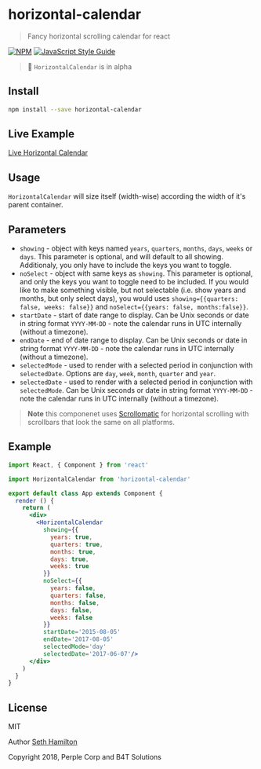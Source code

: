 # horizontal-calendar

> Fancy horizontal scrolling calendar for react

[![NPM](https://img.shields.io/npm/v/horizontal-calendar.svg)](https://www.npmjs.com/package/horizontal-calendar) [![JavaScript Style Guide](https://img.shields.io/badge/code_style-standard-brightgreen.svg)](https://standardjs.com)

> :baby_bottle: `HorizontalCalendar` is in alpha

## Install

```bash
npm install --save horizontal-calendar
```

## Live Example

[Live Horizontal Calendar](https://beaverteeth.github.io/horizontal-calendar/)

## Usage

`HorizontalCalendar` will size itself (width-wise) according the width of it's parent container.

## Parameters

- `showing` - object with keys named `years`, `quarters`, `months`, `days`, `weeks` or `days`. This parameter is optional, and will default to all showing. Additionaly, you only have to include the keys you want to toggle.
- `noSelect` - object with same keys as `showing`. This parameter is optional, and only the keys you want to toggle need to be included. If you would like to make something visible, but not selectable (i.e. show years and months, but only select days), you would uses `showing={{quarters: false, weeks: false}}` and `noSelect={{years: false, months:false}}`.
- `startDate` - start of date range to display. Can be Unix seconds or date in string format `YYYY-MM-DD` - note the calendar runs in UTC internally (without a timezone).
- `endDate` - end of date range to display. Can be Unix seconds or date in string format `YYYY-MM-DD` - note the calendar runs in UTC internally (without a timezone).
- `selectedMode` - used to render with a selected period in conjunction with `selectedDate`. Options are `day`, `week`, `month`, `quarter` and `year`.
- `selectedDate` - used to render with a selected period in conjunction with `selectedMode`. Can be Unix seconds or date in string format `YYYY-MM-DD` - note the calendar runs in UTC internally (without a timezone).

> **Note**  this componenet uses [Scrollomatic](https://github.com/beaverteeth/scrollomatic) for horizontal scrolling with scrollbars that look the same on all platforms.


## Example


```jsx
import React, { Component } from 'react'

import HorizontalCalendar from 'horizontal-calendar'

export default class App extends Component {
  render () {
    return (
      <div>
        <HorizontalCalendar
          showing={{
            years: true,
            quarters: true,
            months: true,
            days: true,
            weeks: true
          }}
          noSelect={{
            years: false,
            quarters: false,
            months: false,
            days: false,
            weeks: false
          }}
          startDate='2015-08-05'
          endDate='2017-08-05'
          selectedMode='day'
          selectedDate='2017-06-07'/>
      </div>
    )
  }
}
```

## License

MIT 

Author [Seth Hamilton](https://github.com/SethHamilton)

Copyright 2018, Perple Corp and B4T Solutions

